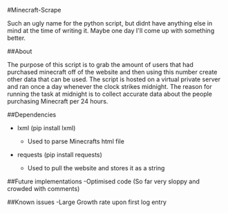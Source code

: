 #Minecraft-Scrape

Such an ugly name for the python script, but didnt have anything else in mind at the time of writing it. Maybe one day I'll come up with something better.

##About

The purpose of this script is to grab the amount of users that had purchased minecraft off of the website and then using this number create other data that can be used. The script is hosted on a virtual private server and ran once a day whenever the clock strikes midnight. The reason for running the task at midnight is to collect accurate data about the people purchasing Minecraft per 24 hours.

##Dependencies
- lxml (pip install lxml)
  - Used to parse Minecrafts html file

- requests (pip install requests)
  - Used to pull the website and stores it as a string

##Future implementations
-Optimised code (So far very sloppy and crowded with comments)

##Known issues
-Large Growth rate upon first log entry